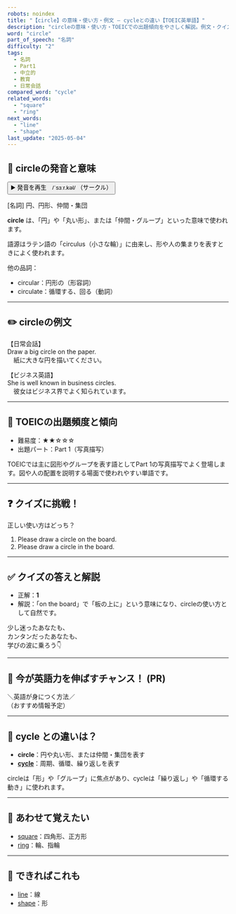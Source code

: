 ```yaml
---
robots: noindex
title: "【circle】の意味・使い方・例文 ― cycleとの違い【TOEIC英単語】"
description: "circleの意味・使い方・TOEICでの出題傾向をやさしく解説。例文・クイズ付きでcycleとの違いもわかりやすく学べます。"
word: "circle"
part_of_speech: "名詞"
difficulty: "2"
tags:
  - 名詞
  - Part1
  - 中立的
  - 教育
  - 日常会話
compared_word: "cycle"
related_words:
  - "square"
  - "ring"
next_words:
  - "line"
  - "shape"
last_update: "2025-05-04"
---
```


## 🔰 circleの発音と意味

<button class="play-audio" onclick="playTTS('circle')">
  <span class="play-audio-main">
    ▶️ 発音を再生　/ˈsɜːr.kəl/
  </span>
  <span class="play-audio-sub">
    （サークル）
  </span>
</button>

[名詞] 円、円形、仲間・集団

**circle** は、「円」や「丸い形」、または「仲間・グループ」といった意味で使われます。

語源はラテン語の「circulus（小さな輪）」に由来し、形や人の集まりを表すときによく使われます。

他の品詞：  
- circular：円形の（形容詞）
- circulate：循環する、回る（動詞）

---

## ✏️ circleの例文

【日常会話】  
Draw a big circle on the paper.  
　紙に大きな円を描いてください。

【ビジネス英語】  
She is well known in business circles.  
　彼女はビジネス界でよく知られています。

---

## 🎯 TOEICの出題頻度と傾向

- 難易度：★★☆☆☆
- 出題パート：Part 1（写真描写）

TOEICでは主に図形やグループを表す語としてPart 1の写真描写でよく登場します。図や人の配置を説明する場面で使われやすい単語です。

---

## ❓ クイズに挑戦！

正しい使い方はどっち？

1. Please draw a circle on the board.  
2. Please draw a circle in the board.

---

## ✅ クイズの答えと解説

- 正解：**1**
- 解説：「on the board」で「板の上に」という意味になり、circleの使い方として自然です。

少し迷ったあなたも、  
カンタンだったあなたも、  
学びの波に乗ろう👇️

---

## 🚀 今が英語力を伸ばすチャンス！ (PR)

<div class="info-center">
＼英語が身につく方法／<br>  
（おすすめ情報予定）
</div>

---

## 🤔  cycle との違いは？

- **circle**：円や丸い形、または仲間・集団を表す
- **[cycle](/cycle)**：周期、循環、繰り返しを表す

circleは「形」や「グループ」に焦点があり、cycleは「繰り返し」や「循環する動き」に使われます。

---

## 🧩 あわせて覚えたい

- [square](/square)：四角形、正方形
- [ring](/ring)：輪、指輪

---

## 📖 できればこれも

- [line](/line)：線
- [shape](/shape)：形

<!-- cvid: aid01_bid00 -->
